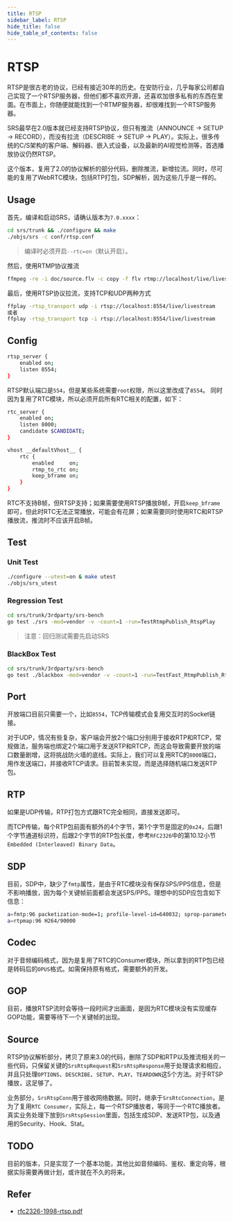 ```yaml
---
title: RTSP
sidebar_label: RTSP
hide_title: false
hide_table_of_contents: false
---
```


# RTSP

RTSP是很古老的协议，已经有接近30年的历史。在安防行业，几乎每家公司都自己实现了一个RTSP服务器，但他们都不喜欢开源，还喜欢加很多私有的东西在里面。在市面上，你随便就能找到一个RTMP服务器，却很难找到一个RTSP服务器。

SRS最早在2.0版本就已经支持RTSP协议，但只有推流（ANNOUNCE → SETUP → RECORD），而没有拉流（DESCRIBE → SETUP → PLAY）。实际上，很多传统的C/S架构的客户端、解码器、嵌入式设备，以及最新的AI视觉检测等，首选播放协议仍然RTSP。

这个版本，复用了2.0的协议解析的部分代码，删除推流，新增拉流。同时，尽可能的复用了WebRTC模块，包括RTP打包，SDP解析，因为这些几乎是一样的。

## Usage

首先，编译和启动SRS，请确认版本为`7.0.xxxx`：

```bash
cd srs/trunk && ./configure && make
./objs/srs -c conf/rtsp.conf
```
> 编译时必须开启`--rtc=on`（默认开启）。

然后，使用RTMP协议推流

```bash
ffmpeg -re -i doc/source.flv -c copy -f flv rtmp://localhost/live/livestream
```

最后，使用RTSP协议拉流，支持TCP和UDP两种方式

```bash
ffplay -rtsp_transport udp -i rtsp://localhost:8554/live/livestream
或者
ffplay -rtsp_transport tcp -i rtsp://localhost:8554/live/livestream
```

## Config

```bash
rtsp_server {
    enabled on;
    listen 8554;
}
```
RTSP默认端口是`554`，但是某些系统需要`root`权限，所以这里改成了`8554`。
同时因为复用了RTC模块，所以必须开启所有RTC相关的配置，如下：

```bash
rtc_server {
    enabled on;
    listen 8000;
    candidate $CANDIDATE;
}

vhost __defaultVhost__ {
    rtc {
        enabled     on;
        rtmp_to_rtc on;
        keep_bframe on;
    }
}
```

RTC不支持B帧，但RTSP支持；如果需要使用RTSP播放B帧，开启`keep_bframe`即可，但此时RTC无法正常播放，可能会有花屏；如果需要同时使用RTC和RTSP播放流，推流时不应该开启B帧。

## Test

### Unit Test

```bash
./configure --utest=on & make utest
./objs/srs_utest
```

### Regression Test

```bash
cd srs/trunk/3rdparty/srs-bench
go test ./srs -mod=vendor -v -count=1 -run=TestRtmpPublish_RtspPlay
```
> 注意：回归测试需要先启动SRS

### BlackBox Test

```bash
cd srs/trunk/3rdparty/srs-bench
go test ./blackbox -mod=vendor -v -count=1 -run=TestFast_RtmpPublish_RtspPlay_Basic
```

## Port

开放端口目前只需要一个，比如`8554`，TCP传输模式会复用交互时的Socket链接。

对于UDP，情况有些复杂，客户端会开放2个端口分别用于接收RTP和RTCP，常规做法，服务端也绑定2个端口用于发送RTP和RTCP，而这会导致需要开放的端口数量剧增，这将挑战防火墙的底线。实际上，我们可以复用RTC的`8000`端口，用作发送端口，并接收RTCP请求。目前暂未实现，而是选择随机端口发送RTP包。

## RTP

如果是UDP传输，RTP打包方式跟RTC完全相同，直接发送即可。

而TCP传输，每个RTP包前面有额外的4个字节，第1个字节是固定的`0x24`，后跟1个字节通道标识符，后跟2个字节的RTP包长度，参考`RFC2326`中的第10.12小节`Embedded (Interleaved) Binary Data`。

## SDP

目前，SDP中，缺少了`fmtp`属性，是由于RTC模块没有保存SPS/PPS信息，但是不影响播放，因为每个关键帧前面都会发送SPS/PPS。理想中的SDP应包含如下信息：

```bash
a=fmtp:96 packetization-mode=1; profile-level-id=640032; sprop-parameter-sets=Z2QAMqxyiQHgCJ+XAWoCAgKAAAADAIAAAB5HjBhRMA==,aOk7yw==
a=rtpmap:96 H264/90000
```

## Codec

对于音频编码格式，因为是复用了RTC的Consumer模块，所以拿到的RTP包已经是转码后的`OPUS`格式。如需保持原有格式，需要额外的开发。

## GOP

目前，播放RTSP流时会等待一段时间才出画面，是因为RTC模块没有实现缓存GOP功能，需要等待下一个关键帧的出现。

## Source

RTSP协议解析部分，拷贝了原来3.0的代码，删除了SDP和RTP以及推流相关的一些代码，只保留关键的`SrsRtspRequest`和`SrsRtspResponse`用于处理请求和相应，并且只处理`OPTIONS`、`DESCRIBE`、`SETUP`、`PLAY`、`TEARDOWN`这5个方法。对于RTSP播放，这足够了。

业务部分，`SrsRtspConn`用于接收网络数据。同时，继承于`SrsRtcConnection`，是为了复用`RTC Consumer`，实际上，每一个RTSP播放者，等同于一个RTC播放者。真实业务处理下放到`SrsRtspSession`里面，包括生成SDP、发送RTP包，以及通用的Security、Hook、Stat。

## TODO

目前的版本，只是实现了一个基本功能，其他比如音频编码、鉴权、重定向等，根据实际需要再做计划，或许就在不久的将来。


## Refer

- [rfc2326-1998-rtsp.pdf](https://ossrs.net/lts/zh-cn/assets/files/rfc2326-1998-rtsp-12b5cccfcac4f911bfab96c8f57b0bf9.pdf)